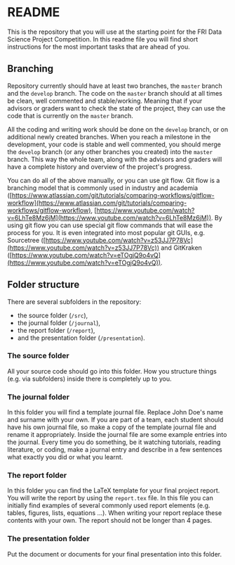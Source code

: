 # README #

This is the repository that you will use at the starting point for the FRI Data Science Project Competition. In this readme file you will find short instructions for the most important tasks that are ahead of you.

## Branching ##

Repository currently should have at least two branches, the `master` branch and the `develop` branch. The code on the `master` branch should at all times be clean, well commented and stable/working. Meaning that if your advisors or graders want to check the state of the project, they can use the code that is currently on the `master` branch.

All the coding and writing work should be done on the `develop` branch, or on additional newly created branches. When you reach a milestone in the development, your code is stable and well commented, you should merge the `develop` branch (or any other branches you created) into the `master` branch. This way the whole team, along with the advisors and graders will have a complete history and overview of the project's progress.

You can do all of the above manually, or you can use git flow. Git flow is a branching model that is commonly used in industry and academia ([https://www.atlassian.com/git/tutorials/comparing-workflows/gitflow-workflow](https://www.atlassian.com/git/tutorials/comparing-workflows/gitflow-workflow), [https://www.youtube.com/watch?v=6LhTe8Mz6jM](https://www.youtube.com/watch?v=6LhTe8Mz6jM)). By using git flow you can use special git flow commands that will ease the process for you. It is even integrated into most popular git GUIs, e.g. Sourcetree ([https://www.youtube.com/watch?v=z53JJ7P78Vc](https://www.youtube.com/watch?v=z53JJ7P78Vc)) and GitKraken ([https://www.youtube.com/watch?v=eTOgjQ9o4vQ](https://www.youtube.com/watch?v=eTOgjQ9o4vQ)).

## Folder structure ##

There are several subfolders in the repository:

* the source folder (`/src`),
* the journal folder (`/journal`),
* the report folder (`/report`),
* and the presentation folder (`/presentation`).

### The source folder ###

All your source code should go into this folder. How you structure things (e.g. via subfolders) inside there is completely up to you.

### The journal folder ###

In this folder you will find a template journal file. Replace John Doe's name and surname with your own. If you are part of a team, each student should have his own journal file, so make a copy of the template journal file and rename it appropriately. Inside the journal file are some example entries into the journal. Every time you do something, be it watching tutorials, reading literature, or coding, make a journal entry and describe in a few sentences what exactly you did or what you learnt.

### The report folder ###

In this folder you can find the LaTeX template for your final project report. You will write the report by using the `report.tex` file. In this file you can initially find examples of several commonly used report elements (e.g. tables, figures, lists, equations ...). When writing your report replace these contents with your own. The report should not be longer than 4 pages.

### The presentation folder ###

Put the document or documents for your final presentation into this folder.
